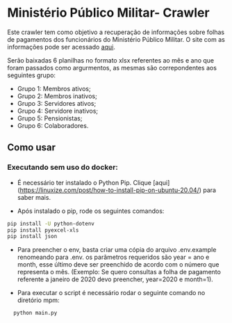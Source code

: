 # Ministério Público Militar- Crawler

Este crawler tem como objetivo a recuperação de informações sobre folhas de pagamentos dos funcionários do Ministério Público Militar. O site com as informações pode ser acessado [aqui](https://www.mpm.mp.br/folha-de-pagamento/).

Serão baixadas 6 planilhas no formato xlsx referentes ao mês e ano que foram passados como argurmentos, as mesmas são correpondentes aos seguintes grupo:

- Grupo 1: Membros ativos;
- Grupo 2: Membros inativos;
- Grupo 3: Servidores ativos;
- Grupo 4: Servidore inativos;
- Grupo 5: Pensionistas;
- Grupo 6: Colaboradores.

## Como usar

### Executando sem uso do docker:

 - É necessário ter instalado o Python Pip. Clique [aqui] (https://linuxize.com/post/how-to-install-pip-on-ubuntu-20.04/) para saber mais.

 - Após instalado o pip, rode os seguintes comandos:

```sh
pip install -U python-dotenv
pip install pyexcel-xls
pip install json
```
 - Para preencher o env, basta criar uma cópia do arquivo .env.example renomeando para .env. os parãmetros requeridos são year = ano e month, esse último deve ser preenchido de acordo com o número que representa o mês. (Exemplo: Se quero consultas a folha de pagamento referente a janeiro de 2020 devo preencher, year=2020 e month=1).

 - Para executar o script é necessário rodar o seguinte comando no diretório mpm:

  ```sh
    python main.py
  ```
